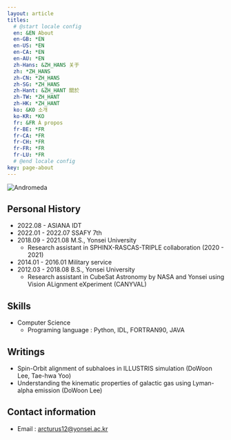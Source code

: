 ```yaml
---
layout: article
titles:
  # @start locale config
  en: &EN About
  en-GB: *EN
  en-US: *EN
  en-CA: *EN
  en-AU: *EN
  zh-Hans: &ZH_HANS 关于
  zh: *ZH_HANS
  zh-CN: *ZH_HANS
  zh-SG: *ZH_HANS
  zh-Hant: &ZH_HANT 關於
  zh-TW: *ZH_HANT
  zh-HK: *ZH_HANT
  ko: &KO 소개
  ko-KR: *KO
  fr: &FR À propos
  fr-BE: *FR
  fr-CA: *FR
  fr-CH: *FR
  fr-FR: *FR
  fr-LU: *FR
  # @end locale config
key: page-about
---
```


![Andromeda](https://upload.wikimedia.org/wikipedia/commons/thumb/8/8c/Andromeda_Galaxy_560mm_FL.jpg/2560px-Andromeda_Galaxy_560mm_FL.jpg)

## Personal History

- 2022.08 - ASIANA IDT
- 2022.01 - 2022.07 SSAFY 7th
- 2018.09 - 2021.08 M.S., Yonsei University
  - Research assistant in SPHINX-RASCAS-TRIPLE collaboration (2020 - 2021)
- 2014.01 - 2016.01 Military service
- 2012.03 - 2018.08 B.S., Yonsei University
  - Research assistant in CubeSat Astronomy by NASA and Yonsei using Vision ALignment eXperiment (CANYVAL)

## Skills

- Computer Science
  - Programing language : Python, IDL, FORTRAN90, JAVA

## Writings

- Spin-Orbit alignment of subhaloes in ILLUSTRIS simulation (DoWoon Lee, Tae-hwa Yoo)
- Understanding the kinematic properties of galactic gas using Lyman-alpha emission (DoWoon Lee)

## Contact information

- Email : arcturus12@yonsei.ac.kr
